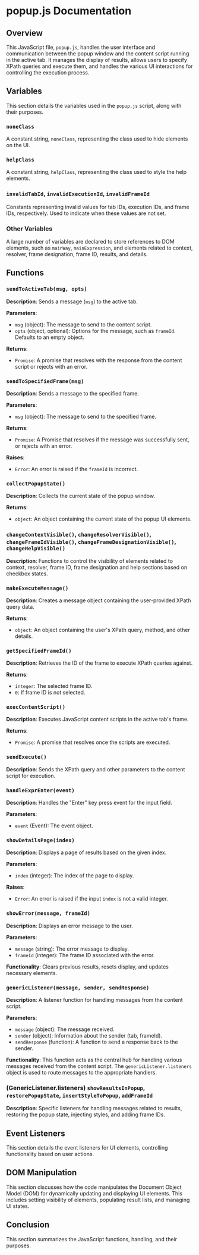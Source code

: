 # popup.js Documentation

## Overview

This JavaScript file, `popup.js`, handles the user interface and communication between the popup window and the content script running in the active tab. It manages the display of results, allows users to specify XPath queries and execute them, and handles the various UI interactions for controlling the execution process.


## Variables

This section details the variables used in the `popup.js` script, along with their purposes.

### `noneClass`

A constant string, `noneClass`, representing the class used to hide elements on the UI.

### `helpClass`

A constant string, `helpClass`, representing the class used to style the help elements.

### `invalidTabId`, `invalidExecutionId`, `invalidFrameId`

Constants representing invalid values for tab IDs, execution IDs, and frame IDs, respectively.  Used to indicate when these values are not set.


### Other Variables

A large number of variables are declared to store references to DOM elements, such as `mainWay`, `mainExpression`, and elements related to context, resolver, frame designation, frame ID, results, and details.


## Functions

### `sendToActiveTab(msg, opts)`

**Description**: Sends a message (`msg`) to the active tab.

**Parameters**:

- `msg` (object): The message to send to the content script.
- `opts` (object, optional):  Options for the message, such as `frameId`. Defaults to an empty object.


**Returns**:
- `Promise`: A promise that resolves with the response from the content script or rejects with an error.


### `sendToSpecifiedFrame(msg)`

**Description**: Sends a message to the specified frame.

**Parameters**:

- `msg` (object): The message to send to the specified frame.


**Returns**:
- `Promise`: A Promise that resolves if the message was successfully sent, or rejects with an error.

**Raises**:

- `Error`: An error is raised if the `frameId` is incorrect.


### `collectPopupState()`

**Description**: Collects the current state of the popup window.

**Returns**:
- `object`: An object containing the current state of the popup UI elements.


### `changeContextVisible()`, `changeResolverVisible()`, `changeFrameIdVisible()`, `changeFrameDesignationVisible()`, `changeHelpVisible()`

**Description**: Functions to control the visibility of elements related to context, resolver, frame ID, frame designation and help sections based on checkbox states.


### `makeExecuteMessage()`

**Description**: Creates a message object containing the user-provided XPath query data.

**Returns**:
- `object`: An object containing the user's XPath query, method, and other details.


### `getSpecifiedFrameId()`

**Description**: Retrieves the ID of the frame to execute XPath queries against.

**Returns**:
- `integer`: The selected frame ID.
- `0`: If frame ID is not selected.

### `execContentScript()`

**Description**: Executes JavaScript content scripts in the active tab's frame.

**Returns**:
- `Promise`: A promise that resolves once the scripts are executed.


### `sendExecute()`

**Description**: Sends the XPath query and other parameters to the content script for execution.


### `handleExprEnter(event)`

**Description**: Handles the "Enter" key press event for the input field.

**Parameters**:
- `event` (Event): The event object.


### `showDetailsPage(index)`

**Description**: Displays a page of results based on the given index.

**Parameters**:
- `index` (integer): The index of the page to display.


**Raises**:

- `Error`:  An error is raised if the input `index` is not a valid integer.


### `showError(message, frameId)`

**Description**: Displays an error message to the user.

**Parameters**:
- `message` (string): The error message to display.
- `frameId` (integer): The frame ID associated with the error.


**Functionality**: Clears previous results, resets display, and updates necessary elements.


### `genericListener(message, sender, sendResponse)`

**Description**:  A listener function for handling messages from the content script.

**Parameters**:
- `message` (object): The message received.
- `sender` (object): Information about the sender (tab, frameId).
- `sendResponse` (function): A function to send a response back to the sender.

**Functionality**: This function acts as the central hub for handling various messages received from the content script.  The `genericListener.listeners` object is used to route messages to the appropriate handlers.


### (GenericListener.listeners) `showResultsInPopup`, `restorePopupState`, `insertStyleToPopup`, `addFrameId`

**Description**: Specific listeners for handling messages related to results, restoring the popup state, injecting styles, and adding frame IDs.


## Event Listeners


This section details the event listeners for UI elements, controlling functionality based on user actions.


## DOM Manipulation

This section discusses how the code manipulates the Document Object Model (DOM) for dynamically updating and displaying UI elements. This includes setting visibility of elements, populating result lists, and managing UI states.


## Conclusion

This section summarizes the JavaScript functions, handling, and their purposes.